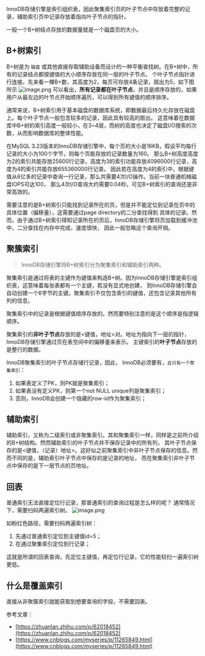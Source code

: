 InnoDB存储引擎是索引组织表，因此聚集索引页的叶子节点中存放着完整的记录，辅助索引页中记录存放着指向叶子节点的指针。

一般一个B+树结点存放的数据量就是一个磁盘页的大小。

## B+树索引
B+树是为 `磁盘` 或其他直接存取辅助设备而设计的一种平衡查找树。在B+树中，所有的记录结点都按键值的大小顺序存放在同一层的叶子节点。
个叶子节点指针进行连接。先来看一棵B+数，其高度为2，每页可存放4条记录，扇出为5，如下图所示
![image.png](https://i.loli.net/2020/06/08/4vnof8aOJlzSbhN.png)
可以看出，**所有记录都在叶子节点**，并且是顺序存放的，如果用户从最左边的叶节点开始顺序遍历，可以得到所有键值的顺序排序。

通常来说，B+树索引用于基本磁盘的数据库系统，即数据最后持久化存放在磁盘上。每个叶子节点一般包含较多的记录，因此具有较高的扇出。
这意味着在数据库中B+树的索引高度一般较小，在3~4层，而树的高度也决定了磁盘I/O搜索的次数，从而影响数据库的整体性能。

在MySQL 3.23版本的InnoDB存储引擎中，每个页的大小是16KB，假设平均每行记录的大小为100个字节，则每个页能存放的记录数量为160。
那么B+树高度高度为2的索引共能存放25600行记录，高度为3的索引功能存放4096000行记录，高度为4的索引共能存放655360000行记录。
因此若在高度为4的索引中，根据键值从6亿多的记录中查询一行记录，那么共需要4次I/O操作。当前一块普通机械磁盘IOPS可达100，
那么4次I/O查询大约需要0.04秒。可见B+树索引的查询还是非常高效的。

需要注意的是B+树索引只能找到记录所在的页，但是并不能定位到记录在页中的具体位置（偏移量），这需要通过page directory的二分查找得到
具体的记录。然而，由于通过B+树索引得知记录所在的页后，InnoDB存储引擎将页加载到缓冲池中，二分查找在内存中完成，速度很快，
因此一般忽略这个查询开销。

## 聚簇索引
> InnoDB存储引擎将B+树索引分为聚集索引和辅助索引两种。

聚集索引是通过将表的主键作为键值来构造B+树。因为InnoDB存储引擎是索引组织表，这意味着每张表都有一个主键，若没有显式地创建，
则InnoDB存储引擎会自动创建一个6字节的主键。聚集索引不仅包含索引的键值，还包含记录其他所有列的信息。

聚集索引中的记录是根据键值顺序存放的。然而要特别注意的是这个顺序是指逻辑顺序。

聚集索引的**非叶子节点**存放的是<键值，地址>对。地址为指向下一层的指针，InnoDB存储引擎通过页在表空间中的偏移量来表示。
主键索引的**叶子节点**存放的是整行的数据。

InnoDB聚集索引的叶子节点存储行记录，因此， InnoDB必须要有，`且只有一个聚集索引`：
1. 如果表定义了PK，则PK就是聚集索引；
2. 如果表没有定义PK，则第一个not NULL unique列是聚集索引；
3. 否则，InnoDB会创建一个隐藏的row-id作为聚集索引；

## 辅助索引
辅助索引，又称为二级索引或非聚集索引。其和聚集索引一样，同样是之前所介绍的B+树结构。然而辅助索引的叶子节点并不保存记录中的所有列，
其叶子节点保存的是<键值，（记录）地址>。这好似之前聚集索引中非叶子节点保存的信息。然而不同的是，辅助索引叶子节点中保存的是记录的地址，
而在聚集索引非叶子节点中保存的是下一层节点的页地址。

## 回表
普通索引无法直接定位行记录，那普通索引的查询过程是怎么样的呢？
通常情况下，需要扫码两遍索引树。
![image.png](https://i.loli.net/2020/06/09/f6cRrb1t98wQWHX.png)

如粉红色路径，需要扫码两遍索引树：
1. 先通过普通索引定位到主键值id=5；
2. 在通过聚集索引定位到行记录；

这就是所谓的回表查询，先定位主键值，再定位行记录，它的性能较扫一遍索引树更低。

## 什么是覆盖索引
直接从非聚簇索引就能获取到想要查询的字段，不需要回表。


参考文章：
- [https://zhuanlan.zhihu.com/p/62018452](https://zhuanlan.zhihu.com/p/62018452)
- [https://www.cnblogs.com/myseries/p/11265849.html](https://www.cnblogs.com/myseries/p/11265849.html)


